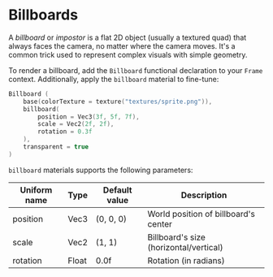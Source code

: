 # Billboards

A _billboard_ or _impostor_ is a flat 2D object (usually a textured quad) that always faces the camera, no matter where the camera moves. It's a common trick used to represent complex visuals with simple geometry.

To render a billboard, add the `Billboard` functional declaration to your `Frame` context. Additionally, apply the `billboard` material to fine-tune:

````kotlin
Billboard (
    base(colorTexture = texture("textures/sprite.png")),
    billboard(
        position = Vec3(3f, 5f, 7f),
        scale = Vec2(2f, 2f),
        rotation = 0.3f
    ),
    transparent = true
)
````

`billboard` materials supports the following parameters:

| Uniform name | Type  | Default value | Description           |
|--------------|-------|---------------|-----------------------|
| position     | Vec3  | (0, 0, 0)     | World position of billboard's center     |
| scale        | Vec2  | (1, 1)        | Billboard's size (horizontal/vertical)   |
| rotation     | Float | 0.0f          | Rotation (in radians) |
